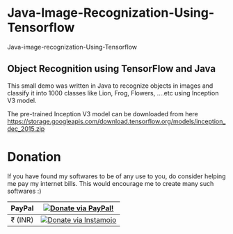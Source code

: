 # Java-Image-Recognization-Using-Tensorflow
Java-image-recognization-Using-Tensorflow

## Object Recognition using TensorFlow and Java

This small demo was written in Java to recognize objects in images and classify it into 1000 classes like Lion, Frog, Flowers, ....etc using Inception V3 model.

The pre-trained Inception V3 model can be downloaded from  here https://storage.googleapis.com/download.tensorflow.org/models/inception_dec_2015.zip

# Donation

If you have found my softwares to be of any use to you, do consider helping me pay my internet bills. This would encourage me to create many such softwares :)

| PayPal | <a href="https://paypal.me/suryakanta97" target="_blank"><img src="https://www.paypalobjects.com/webstatic/mktg/logo/AM_mc_vs_dc_ae.jpg" alt="Donate via PayPal!" title="Donate via PayPal!" /></a> |
|:-------------------------------------------:|:-------------------------------------------------------------:|
| ₹ (INR)  | <a href="https://www.instamojo.com/@suryakanta97/" target="_blank"><img src="https://www.soldermall.com/images/pic-online-payment.jpg" alt="Donate via Instamojo" title="Donate via instamojo" /></a> |


